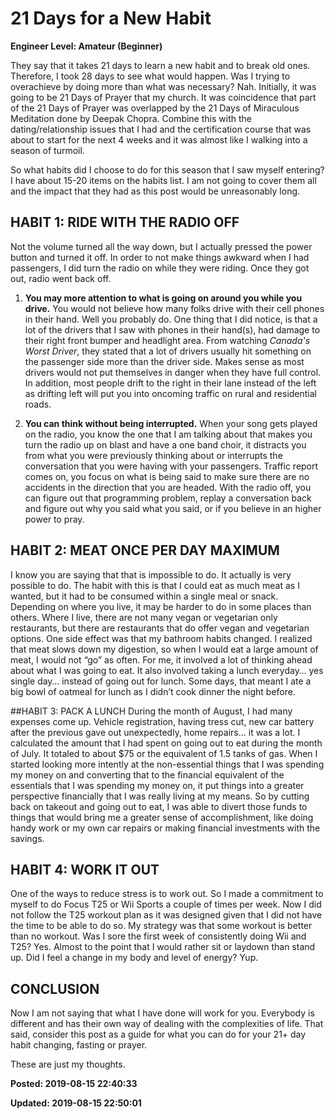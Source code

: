 # 21 Days for a New Habit

**Engineer Level: Amateur (Beginner)** 

They say that it takes 21 days to learn a new habit and to break old ones. Therefore, I took 28 days to see what would happen. Was I trying to overachieve by doing more than what was necessary? Nah. Initially, it was going to be 21 Days of Prayer that my church. It was coincidence that part of the 21 Days of Prayer was overlapped by the 21 Days of Miraculous Meditation done by Deepak Chopra.  Combine this with the dating/relationship issues that I had and the certification course that was about to start for the next 4 weeks and it was almost like I walking into a season of turmoil.  

So what habits did I choose to do for this season that I saw myself entering? I have about 15-20 items on the habits list.  I am not going to cover them all and the impact that they had as this post would be unreasonably long. 

## HABIT 1: RIDE WITH THE RADIO OFF 
Not the volume turned all the way down, but I actually pressed the power button and turned it off. In order to not make things awkward when I had passengers, I did turn the radio on while they were riding. Once they got out, radio went back off. 

1)  **You may more attention to what is going on around you while you drive.** You would not believe how many folks drive with their cell phones in their hand. Well you probably do. One thing that I did notice, is that a lot of the drivers that I saw with phones in their hand(s), had damage to their right front bumper and headlight area. From watching *Canada's Worst Driver*, they stated that a lot of drivers usually hit something on the passenger side more than the driver side. Makes sense as most drivers would not put themselves in danger when they have full control. In addition, most people drift to the right in their lane instead of the left as drifting left will put you into oncoming traffic on rural and residential roads.

2) **You can think without being interrupted.** When your song gets played on the radio, you know the one that I am talking about that makes you turn the radio up on blast and have a one band choir, it distracts you from what you were previously thinking about or interrupts the conversation that you were having with your passengers. Traffic report comes on, you focus on what is being said to make sure there are no accidents in the direction that you are headed. With the radio off, you can figure out that programming problem, replay a conversation back and figure out why you said what you said, or if you believe in an higher power to pray. 

## HABIT 2: MEAT ONCE PER DAY MAXIMUM
I know you are saying that that is impossible to do. It actually is very possible to do. The habit with this is that I could eat as much meat as I wanted, but it had to be consumed within a single meal or snack. Depending on where you live, it may be harder to do in some places than others.  Where I live, there are not many vegan or vegetarian only restaurants, but there are restaurants that do offer vegan and vegetarian options.  One side effect was that my bathroom habits changed. I realized that meat slows down my digestion, so when I would eat a large amount of meat, I would not “go” as often.  For me, it involved a lot of thinking ahead about what I was going to eat. It also involved taking a lunch everyday… yes single day… instead of going out for lunch. Some days, that meant I ate a big bowl of oatmeal for lunch as I didn’t cook dinner the night before.

##HABIT 3: PACK A LUNCH
During the month of August, I had many expenses come up. Vehicle registration, having tress cut, new car battery after the previous gave out unexpectedly, home repairs… it was a lot. I calculated the amount that I had spent on going out to eat during the month of July. It totaled to about $75 or the equivalent of 1.5 tanks of gas. When I started looking more intently at the non-essential things that  I was spending my money on and converting that to the financial equivalent of the essentials that I was spending my money on, it put things into a greater perspective financially that I was really living at my means. So by cutting back on takeout and going out to eat, I was able to divert those funds to things that would bring me a greater sense of accomplishment, like doing handy work or my own car repairs or making financial investments with the savings. 

## HABIT 4: WORK IT OUT
One of the ways to reduce stress is to work out. So I made a commitment to myself to do Focus T25 or Wii Sports a couple of times per week. Now I did not follow the T25 workout plan as it was designed given that I did not have the time to be able to do so.  My strategy was that some workout is better than no workout. Was I sore the first week of consistently doing Wii and T25? Yes. Almost to the point that I would rather sit or laydown than stand up. Did I feel a change in my body and level of energy?  Yup. 

## CONCLUSION
Now I am not saying that what I have done will work for you. Everybody is different and has their own way of dealing with the complexities of life.  That said, consider this post as a guide for what you can do for your 21+ day habit changing, fasting or prayer. 

These are just my thoughts. 


**Posted: 2019-08-15 22:40:33** 

**Updated: 2019-08-15 22:50:01** 


